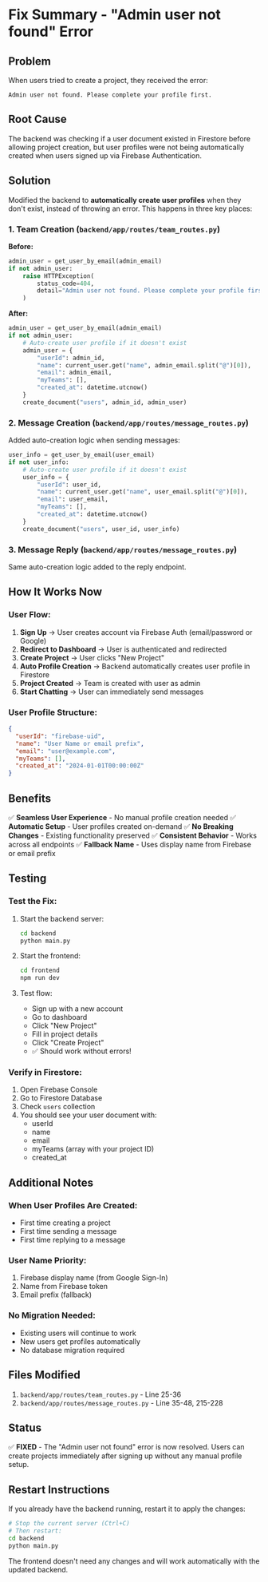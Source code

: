 # Fix Summary - "Admin user not found" Error

## Problem
When users tried to create a project, they received the error:
```
Admin user not found. Please complete your profile first.
```

## Root Cause
The backend was checking if a user document existed in Firestore before allowing project creation, but user profiles were not being automatically created when users signed up via Firebase Authentication.

## Solution
Modified the backend to **automatically create user profiles** when they don't exist, instead of throwing an error. This happens in three key places:

### 1. Team Creation (`backend/app/routes/team_routes.py`)
**Before:**
```python
admin_user = get_user_by_email(admin_email)
if not admin_user:
    raise HTTPException(
        status_code=404, 
        detail="Admin user not found. Please complete your profile first."
    )
```

**After:**
```python
admin_user = get_user_by_email(admin_email)
if not admin_user:
    # Auto-create user profile if it doesn't exist
    admin_user = {
        "userId": admin_id,
        "name": current_user.get("name", admin_email.split("@")[0]),
        "email": admin_email,
        "myTeams": [],
        "created_at": datetime.utcnow()
    }
    create_document("users", admin_id, admin_user)
```

### 2. Message Creation (`backend/app/routes/message_routes.py`)
Added auto-creation logic when sending messages:
```python
user_info = get_user_by_email(user_email)
if not user_info:
    # Auto-create user profile if it doesn't exist
    user_info = {
        "userId": user_id,
        "name": current_user.get("name", user_email.split("@")[0]),
        "email": user_email,
        "myTeams": [],
        "created_at": datetime.utcnow()
    }
    create_document("users", user_id, user_info)
```

### 3. Message Reply (`backend/app/routes/message_routes.py`)
Same auto-creation logic added to the reply endpoint.

## How It Works Now

### User Flow:
1. **Sign Up** → User creates account via Firebase Auth (email/password or Google)
2. **Redirect to Dashboard** → User is authenticated and redirected
3. **Create Project** → User clicks "New Project"
4. **Auto Profile Creation** → Backend automatically creates user profile in Firestore
5. **Project Created** → Team is created with user as admin
6. **Start Chatting** → User can immediately send messages

### User Profile Structure:
```json
{
  "userId": "firebase-uid",
  "name": "User Name or email prefix",
  "email": "user@example.com",
  "myTeams": [],
  "created_at": "2024-01-01T00:00:00Z"
}
```

## Benefits

✅ **Seamless User Experience** - No manual profile creation needed
✅ **Automatic Setup** - User profiles created on-demand
✅ **No Breaking Changes** - Existing functionality preserved
✅ **Consistent Behavior** - Works across all endpoints
✅ **Fallback Name** - Uses display name from Firebase or email prefix

## Testing

### Test the Fix:
1. Start the backend server:
   ```bash
   cd backend
   python main.py
   ```

2. Start the frontend:
   ```bash
   cd frontend
   npm run dev
   ```

3. Test flow:
   - Sign up with a new account
   - Go to dashboard
   - Click "New Project"
   - Fill in project details
   - Click "Create Project"
   - ✅ Should work without errors!

### Verify in Firestore:
1. Open Firebase Console
2. Go to Firestore Database
3. Check `users` collection
4. You should see your user document with:
   - userId
   - name
   - email
   - myTeams (array with your project ID)
   - created_at

## Additional Notes

### When User Profiles Are Created:
- First time creating a project
- First time sending a message
- First time replying to a message

### User Name Priority:
1. Firebase display name (from Google Sign-In)
2. Name from Firebase token
3. Email prefix (fallback)

### No Migration Needed:
- Existing users will continue to work
- New users get profiles automatically
- No database migration required

## Files Modified

1. `backend/app/routes/team_routes.py` - Line 25-36
2. `backend/app/routes/message_routes.py` - Line 35-48, 215-228

## Status

✅ **FIXED** - The "Admin user not found" error is now resolved. Users can create projects immediately after signing up without any manual profile setup.

## Restart Instructions

If you already have the backend running, restart it to apply the changes:

```bash
# Stop the current server (Ctrl+C)
# Then restart:
cd backend
python main.py
```

The frontend doesn't need any changes and will work automatically with the updated backend.
